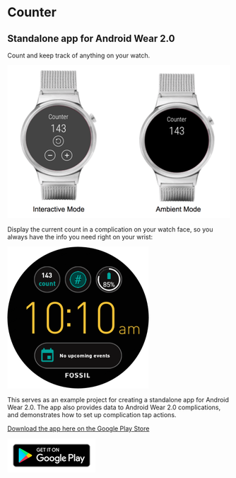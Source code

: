 Counter
=========

## Standalone app for Android Wear 2.0

Count and keep track of anything on your watch.

![Counter screenshots](./img/screenshots.png)

Display the current count in a complication on your watch face, so you always have the info you need right on your wrist:

![Watch face with complications](./img/watch_face_with_complications.png)

This serves as an example project for creating a standalone app for Android Wear 2.0.  The app also provides data to Android Wear 2.0 complications, and demonstrates how to set up complication tap actions.

[Download the app here on the Google Play Store](https://play.google.com/store/apps/details?id=com.buoybit.smspence.counter)

[![Get it on Google Play](./img/googleplay.png)](https://play.google.com/store/apps/details?id=com.buoybit.smspence.counter)
